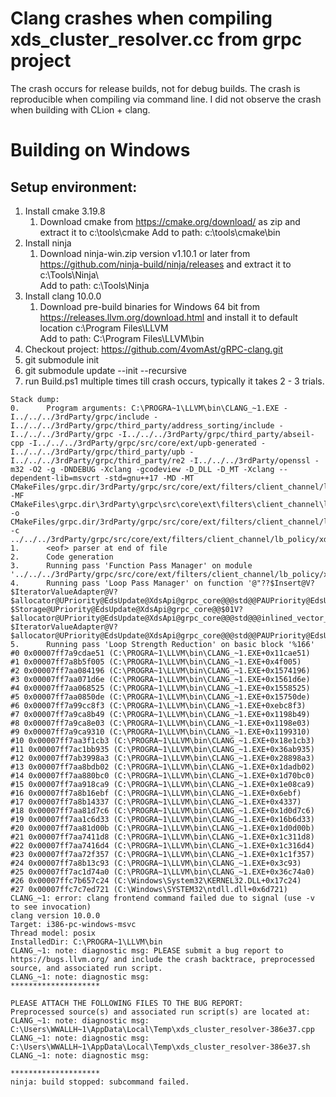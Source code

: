 # Clang crashes when compiling xds_cluster_resolver.cc from grpc project
The crash occurs for release builds, not for debug builds.
The crash is reproducible when compiling via command line.
I did not observe the crash when building with CLion + clang.

# Building on Windows
## Setup environment:
1. Install cmake 3.19.8
    1. Download cmake from https://cmake.org/download/ as zip and extract it to c:\tools\cmake
       Add to path: c:\tools\cmake\bin
1. Install ninja
    1. Download ninja-win.zip version v1.10.1 or later from https://github.com/ninja-build/ninja/releases
       and extract it to c:\Tools\Ninja\  
       Add to path: c:\Tools\Ninja
1. Install clang 10.0.0
    1. Download pre-build binaries for Windows 64 bit from https://releases.llvm.org/download.html
       and install it to default location c:\Program Files\LLVM\
       Add to path: C:\Program Files\LLVM\bin
1. Checkout project: https://github.com/4vomAst/gRPC-clang.git
1. git submodule init
1. git submodule update --init --recursive
1. run Build.ps1 multiple times till crash occurs, typically it takes 2 - 3 trials.

```
Stack dump:
0.      Program arguments: C:\PROGRA~1\LLVM\bin\CLANG_~1.EXE -I../../../3rdParty/grpc/include -I../../../3rdParty/grpc/third_party/address_sorting/include -I../../../3rdParty/grpc -I../../../3rdParty/grpc/third_party/abseil-cpp -I../../../3rdParty/grpc/src/core/ext/upb-generated -I../../../3rdParty/grpc/third_party/upb -I../../../3rdParty/grpc/third_party/re2 -I../../../3rdParty/openssl -m32 -O2 -g -DNDEBUG -Xclang -gcodeview -D_DLL -D_MT -Xclang --dependent-lib=msvcrt -std=gnu++17 -MD -MT CMakeFiles/grpc.dir/3rdParty/grpc/src/core/ext/filters/client_channel/lb_policy/xds/xds_cluster_resolver.cc.obj -MF CMakeFiles\grpc.dir\3rdParty\grpc\src\core\ext\filters\client_channel\lb_policy\xds\xds_cluster_resolver.cc.obj.d -o CMakeFiles/grpc.dir/3rdParty/grpc/src/core/ext/filters/client_channel/lb_policy/xds/xds_cluster_resolver.cc.obj -c ../../../3rdParty/grpc/src/core/ext/filters/client_channel/lb_policy/xds/xds_cluster_resolver.cc
1.      <eof> parser at end of file
2.      Code generation
3.      Running pass 'Function Pass Manager' on module '../../../3rdParty/grpc/src/core/ext/filters/client_channel/lb_policy/xds/xds_cluster_resolver.cc'.
4.      Running pass 'Loop Pass Manager' on function '@"??$Insert@V?$IteratorValueAdapter@V?$allocator@UPriority@EdsUpdate@XdsApi@grpc_core@@@std@@PAUPriority@EdsUpdate@XdsApi@grpc_core@@@inlined_vector_internal@lts_2020_09_23@absl@@@?$Storage@UPriority@EdsUpdate@XdsApi@grpc_core@@$01V?$allocator@UPriority@EdsUpdate@XdsApi@grpc_core@@@std@@@inlined_vector_internal@lts_2020_09_23@absl@@QAEPAUPriority@EdsUpdate@XdsApi@grpc_core@@PBU4567@V?$IteratorValueAdapter@V?$allocator@UPriority@EdsUpdate@XdsApi@grpc_core@@@std@@PAUPriority@EdsUpdate@XdsApi@grpc_core@@@123@I@Z"'
5.      Running pass 'Loop Strength Reduction' on basic block '%166'
#0 0x00007ff7a9cdae51 (C:\PROGRA~1\LLVM\bin\CLANG_~1.EXE+0x11cae51)
#1 0x00007ff7a8b5f005 (C:\PROGRA~1\LLVM\bin\CLANG_~1.EXE+0x4f005)
#2 0x00007ff7aa084196 (C:\PROGRA~1\LLVM\bin\CLANG_~1.EXE+0x1574196)
#3 0x00007ff7aa071d6e (C:\PROGRA~1\LLVM\bin\CLANG_~1.EXE+0x1561d6e)
#4 0x00007ff7aa068525 (C:\PROGRA~1\LLVM\bin\CLANG_~1.EXE+0x1558525)
#5 0x00007ff7aa0850de (C:\PROGRA~1\LLVM\bin\CLANG_~1.EXE+0x15750de)
#6 0x00007ff7a99cc8f3 (C:\PROGRA~1\LLVM\bin\CLANG_~1.EXE+0xebc8f3)
#7 0x00007ff7a9ca8b49 (C:\PROGRA~1\LLVM\bin\CLANG_~1.EXE+0x1198b49)
#8 0x00007ff7a9ca8e03 (C:\PROGRA~1\LLVM\bin\CLANG_~1.EXE+0x1198e03)
#9 0x00007ff7a9ca9310 (C:\PROGRA~1\LLVM\bin\CLANG_~1.EXE+0x1199310)
#10 0x00007ff7aa3f1cb3 (C:\PROGRA~1\LLVM\bin\CLANG_~1.EXE+0x18e1cb3)
#11 0x00007ff7ac1bb935 (C:\PROGRA~1\LLVM\bin\CLANG_~1.EXE+0x36ab935)
#12 0x00007ff7ab3998a3 (C:\PROGRA~1\LLVM\bin\CLANG_~1.EXE+0x28898a3)
#13 0x00007ff7aa8bdb02 (C:\PROGRA~1\LLVM\bin\CLANG_~1.EXE+0x1dadb02)
#14 0x00007ff7aa880bc0 (C:\PROGRA~1\LLVM\bin\CLANG_~1.EXE+0x1d70bc0)
#15 0x00007ff7aa918ca9 (C:\PROGRA~1\LLVM\bin\CLANG_~1.EXE+0x1e08ca9)
#16 0x00007ff7a8b16ebf (C:\PROGRA~1\LLVM\bin\CLANG_~1.EXE+0x6ebf)
#17 0x00007ff7a8b14337 (C:\PROGRA~1\LLVM\bin\CLANG_~1.EXE+0x4337)
#18 0x00007ff7aa81d7c6 (C:\PROGRA~1\LLVM\bin\CLANG_~1.EXE+0x1d0d7c6)
#19 0x00007ff7aa1c6d33 (C:\PROGRA~1\LLVM\bin\CLANG_~1.EXE+0x16b6d33)
#20 0x00007ff7aa81d00b (C:\PROGRA~1\LLVM\bin\CLANG_~1.EXE+0x1d0d00b)
#21 0x00007ff7aa7411d8 (C:\PROGRA~1\LLVM\bin\CLANG_~1.EXE+0x1c311d8)
#22 0x00007ff7aa7416d4 (C:\PROGRA~1\LLVM\bin\CLANG_~1.EXE+0x1c316d4)
#23 0x00007ff7aa72f357 (C:\PROGRA~1\LLVM\bin\CLANG_~1.EXE+0x1c1f357)
#24 0x00007ff7a8b13c93 (C:\PROGRA~1\LLVM\bin\CLANG_~1.EXE+0x3c93)
#25 0x00007ff7ac1d74a0 (C:\PROGRA~1\LLVM\bin\CLANG_~1.EXE+0x36c74a0)
#26 0x00007ffc7b657c24 (C:\Windows\System32\KERNEL32.DLL+0x17c24)
#27 0x00007ffc7c7ed721 (C:\Windows\SYSTEM32\ntdll.dll+0x6d721)
CLANG_~1: error: clang frontend command failed due to signal (use -v to see invocation)
clang version 10.0.0
Target: i386-pc-windows-msvc
Thread model: posix
InstalledDir: C:\PROGRA~1\LLVM\bin
CLANG_~1: note: diagnostic msg: PLEASE submit a bug report to https://bugs.llvm.org/ and include the crash backtrace, preprocessed source, and associated run script.
CLANG_~1: note: diagnostic msg:
********************

PLEASE ATTACH THE FOLLOWING FILES TO THE BUG REPORT:
Preprocessed source(s) and associated run script(s) are located at:
CLANG_~1: note: diagnostic msg: C:\Users\WWALLH~1\AppData\Local\Temp\xds_cluster_resolver-386e37.cpp
CLANG_~1: note: diagnostic msg: C:\Users\WWALLH~1\AppData\Local\Temp\xds_cluster_resolver-386e37.sh
CLANG_~1: note: diagnostic msg:

********************
ninja: build stopped: subcommand failed.
```






